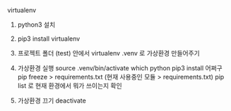 virtualenv

1. python3 설치
2. pip3 install virtualenv
3. 프로젝트 폴더 (test) 안에서
   virtualenv .venv 로 가상환경 만들어주기
4. 가상환경 실행
   source .venv/bin/activate
   which python
   pip3 install 어쩌구
   pip freeze > requirements.txt (현재 사용중인 모듈 > requirements.txt)
   pip list 로 현재 환경에서 뭐가 쓰이는지 확인

5. 가상환경 끄기 deactivate
